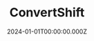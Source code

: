 ---
title: "ConvertShift"
date: "2024-01-01T00:00:00.000Z"
description: "A user-friendly web application built with Next.js that enables seamless file conversion between various formats."
image: "/project/ConvertShift.gif"
projectUrl: "https://www.convertshift.com/"
technologies: ["Next.js", "File Converter", "Web Application"]
--- 